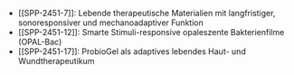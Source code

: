 - [[SPP-2451-7]]: Lebende therapeutische Materialien mit langfristiger, sonoresponsiver und mechanoadaptiver Funktion
- [[SPP-2451-12]]: Smarte Stimuli-responsive opaleszente Bakterienfilme (OPAL-Bac)
- [[SPP-2451-17]]: ProbioGel als adaptives lebendes Haut- und Wundtherapeutikum
